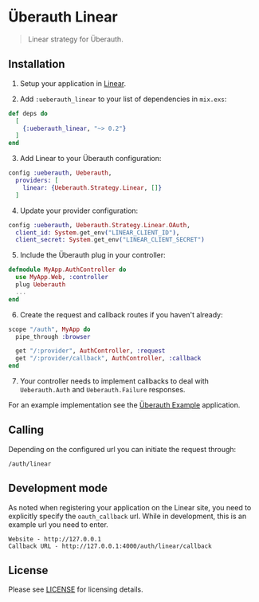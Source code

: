# Überauth Linear

> Linear strategy for Überauth.

## Installation

1. Setup your application in [Linear](https://linear.app/settings/api/applications/new).

2. Add `:ueberauth_linear` to your list of dependencies in `mix.exs`:

```elixir
def deps do
  [
    {:ueberauth_linear, "~> 0.2"}
  ]
end
```

3. Add Linear to your Überauth configuration:

```elixir
config :ueberauth, Ueberauth,
  providers: [
    linear: {Ueberauth.Strategy.Linear, []}
  ]
```

4. Update your provider configuration:

```elixir
config :ueberauth, Ueberauth.Strategy.Linear.OAuth,
  client_id: System.get_env("LINEAR_CLIENT_ID"),
  client_secret: System.get_env("LINEAR_CLIENT_SECRET")
```

5.  Include the Überauth plug in your controller:

```elixir
defmodule MyApp.AuthController do
  use MyApp.Web, :controller
  plug Ueberauth
  ...
end
```

6.  Create the request and callback routes if you haven't already:

```elixir
scope "/auth", MyApp do
  pipe_through :browser

  get "/:provider", AuthController, :request
  get "/:provider/callback", AuthController, :callback
end
```

7. Your controller needs to implement callbacks to deal with `Ueberauth.Auth` and `Ueberauth.Failure` responses.

For an example implementation see the [Überauth Example](https://github.com/ueberauth/ueberauth_example) application.

## Calling

Depending on the configured url you can initiate the request through:

```
/auth/linear
```

## Development mode

As noted when registering your application on the Linear site, you need to explicitly specify the `oauth_callback` url. While in development, this is an example url you need to enter.

    Website - http://127.0.0.1
    Callback URL - http://127.0.0.1:4000/auth/linear/callback

## License

Please see [LICENSE](https://github.com/withbroadcast/ueberauth_linear/blob/master/LICENSE) for licensing details.
